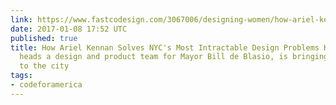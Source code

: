 ```yaml
---
link: https://www.fastcodesign.com/3067006/designing-women/how-ariel-kennan-solves-nycs-most-intractable-design-problems
date: 2017-01-08 17:52 UTC
published: true
title: How Ariel Kennan Solves NYC's Most Intractable Design Problems Kennan, who
  heads a design and product team for Mayor Bill de Blasio, is bringing service design
  to the city
tags:
- codeforamerica
---
```



